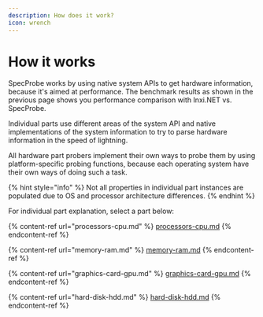 ```yaml
---
description: How does it work?
icon: wrench
---
```


# How it works

SpecProbe works by using native system APIs to get hardware information, because it's aimed at performance. The benchmark results as shown in the previous page shows you performance comparison with Inxi.NET vs. SpecProbe.

Individual parts use different areas of the system API and native implementations of the system information to try to parse hardware information in the speed of lightning.

All hardware part probers implement their own ways to probe them by using platform-specific probing functions, because each operating system have their own ways of doing such a task.

{% hint style="info" %}
Not all properties in individual part instances are populated due to OS and processor architecture differences.
{% endhint %}

For individual part explanation, select a part below:

{% content-ref url="processors-cpu.md" %}
[processors-cpu.md](processors-cpu.md)
{% endcontent-ref %}

{% content-ref url="memory-ram.md" %}
[memory-ram.md](memory-ram.md)
{% endcontent-ref %}

{% content-ref url="graphics-card-gpu.md" %}
[graphics-card-gpu.md](graphics-card-gpu.md)
{% endcontent-ref %}

{% content-ref url="hard-disk-hdd.md" %}
[hard-disk-hdd.md](hard-disk-hdd.md)
{% endcontent-ref %}
